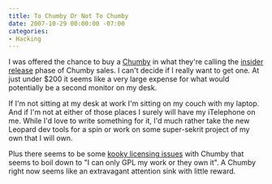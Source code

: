 ```yaml
---
title: To Chumby Or Not To Chumby
date: 2007-10-29 00:00:00 -07:00
categories:
- Hacking
---
```


<p>I was offered the chance to buy a <a href="http://www.chumby.com/">Chumby</a> in what they're calling the <a href="http://www.chumby.com/store">insider release</a> phase of Chumby sales. I can't decide if I really want to get one. At just under $200 it seems like a very large expense for what would potentially be a second monitor on my desk. </p>

<p>If I'm not sitting at my desk at work I'm sitting on my couch with my laptop. And if I'm not at either of those places I surely will have my iTelephone on me. While I'd love to write something for it, I'd much rather take the new Leopard dev tools for a spin or work on some super-sekrit project of my own that I will own.</p>

<p>Plus there seems to be some <a href="http://www.bogost.com/blog/chumby_and_the_rhetoric_of_ope.shtml">kooky licensing issues</a> with Chumby that seems to boil down to "I can only GPL my work or they own it". A Chumby right now seems like an extravagant attention sink with little reward.</p>
